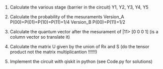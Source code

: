 1. Calculate the various stage (barrier in the circuit) Y1, Y2, Y3, Y4, Y5
2. Calculate the probability of the mesuraments 
    Version_A P(00)=P(01)=P(10)=P(11)=1/4
    Version_B P(00)=P(11)=1/2
3. Calculate the quantum vector after the mesurament of |11>
    [0 0 0 1] (is a column vector so translate it)
4. Calculate the matrix U given by the union of Rx and S (do the tensor product not the matrix multiplicantion !!!!!!)

5. Implement the circuit with qiskit in python (see Code.py for solutions)